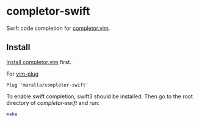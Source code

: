 completor-swift
===============

Swift code completion for [completor.vim](https://github.com/maralla/completor.vim.git).


Install
-------

[Install completor.vim](https://github.com/maralla/completor.vim#install) first.

For [vim-plug](https://github.com/junegunn/vim-plug)

```
Plug 'maralla/completor-swift'
```

To enable swift completion, swift3 should be installed. Then go to the root directory of *completor-swift* and run:

```bash
make
```
